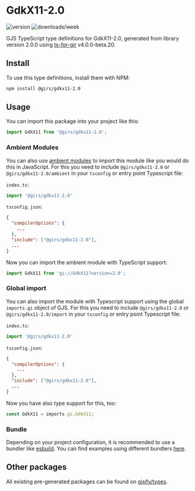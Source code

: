 
# GdkX11-2.0

![version](https://img.shields.io/npm/v/@girs/gdkx11-2.0)
![downloads/week](https://img.shields.io/npm/dw/@girs/gdkx11-2.0)


GJS TypeScript type definitions for GdkX11-2.0, generated from library version 2.0.0 using [ts-for-gir](https://github.com/gjsify/ts-for-gir) v4.0.0-beta.20.


## Install

To use this type definitions, install them with NPM:
```bash
npm install @girs/gdkx11-2.0
```

## Usage

You can import this package into your project like this:
```ts
import GdkX11 from '@girs/gdkx11-2.0';
```

### Ambient Modules

You can also use [ambient modules](https://github.com/gjsify/ts-for-gir/tree/main/packages/cli#ambient-modules) to import this module like you would do this in JavaScript.
For this you need to include `@girs/gdkx11-2.0` or `@girs/gdkx11-2.0/ambient` in your `tsconfig` or entry point Typescript file:

`index.ts`:
```ts
import '@girs/gdkx11-2.0'
```

`tsconfig.json`:
```json
{
  "compilerOptions": {
    ...
  },
  "include": ["@girs/gdkx11-2.0"],
  ...
}
```

Now you can import the ambient module with TypeScript support: 

```ts
import GdkX11 from 'gi://GdkX11?version=2.0';
```

### Global import

You can also import the module with Typescript support using the global `imports.gi` object of GJS.
For this you need to include `@girs/gdkx11-2.0` or `@girs/gdkx11-2.0/import` in your `tsconfig` or entry point Typescript file:

`index.ts`:
```ts
import '@girs/gdkx11-2.0'
```

`tsconfig.json`:
```json
{
  "compilerOptions": {
    ...
  },
  "include": ["@girs/gdkx11-2.0"],
  ...
}
```

Now you have also type support for this, too:

```ts
const GdkX11 = imports.gi.GdkX11;
```

### Bundle

Depending on your project configuration, it is recommended to use a bundler like [esbuild](https://esbuild.github.io/). You can find examples using different bundlers [here](https://github.com/gjsify/ts-for-gir/tree/main/examples).

## Other packages

All existing pre-generated packages can be found on [gjsify/types](https://github.com/gjsify/types).

